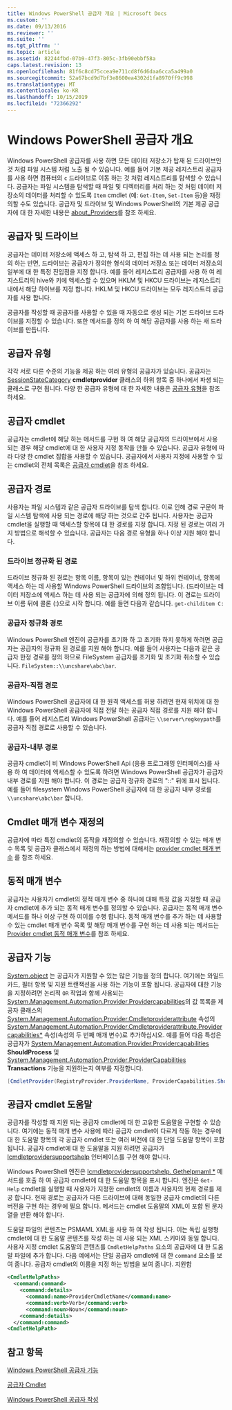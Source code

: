 ```yaml
---
title: Windows PowerShell 공급자 개요 | Microsoft Docs
ms.custom: ''
ms.date: 09/13/2016
ms.reviewer: ''
ms.suite: ''
ms.tgt_pltfrm: ''
ms.topic: article
ms.assetid: 82244fbd-07b9-47f3-805c-3fb90ebbf58a
caps.latest.revision: 13
ms.openlocfilehash: 81f6c8cd75ccea9e711cd8f6d6daa6cca5a499a0
ms.sourcegitcommit: 52a67bcd9d7bf3e8600ea4302d1fa8970ff9c998
ms.translationtype: MT
ms.contentlocale: ko-KR
ms.lasthandoff: 10/15/2019
ms.locfileid: "72366292"
---
```

# <a name="windows-powershell-provider-overview"></a>Windows PowerShell 공급자 개요

Windows PowerShell 공급자를 사용 하면 모든 데이터 저장소가 탑재 된 드라이브인 것 처럼 파일 시스템 처럼 노출 될 수 있습니다. 예를 들어 기본 제공 레지스트리 공급자를 사용 하면 컴퓨터의 `c` 드라이브로 이동 하는 것 처럼 레지스트리를 탐색할 수 있습니다. 공급자는 파일 시스템을 탐색할 때 파일 및 디렉터리를 처리 하는 것 처럼 데이터 저장소의 데이터를 처리할 수 있도록 `Item` cmdlet (예: `Get-Item`, `Set-Item` 등)을 재정의할 수도 있습니다. 공급자 및 드라이브 및 Windows PowerShell의 기본 제공 공급자에 대 한 자세한 내용은 [about_Providers](/powershell/module/microsoft.powershell.core/about/about_providers)를 참조 하세요.

## <a name="providers-and-drives"></a>공급자 및 드라이브

공급자는 데이터 저장소에 액세스 하 고, 탐색 하 고, 편집 하는 데 사용 되는 논리를 정의 하는 반면, 드라이브는 공급자가 정의한 형식의 데이터 저장소 또는 데이터 저장소의 일부에 대 한 특정 진입점을 지정 합니다. 예를 들어 레지스트리 공급자를 사용 하 여 레지스트리의 hive와 키에 액세스할 수 있으며 HKLM 및 HKCU 드라이브는 레지스트리 내에서 해당 하이브를 지정 합니다. HKLM 및 HKCU 드라이브는 모두 레지스트리 공급자를 사용 합니다.

공급자를 작성할 때 공급자를 사용할 수 있을 때 자동으로 생성 되는 기본 드라이브 드라이브를 지정할 수 있습니다. 또한 메서드를 정의 하 여 해당 공급자를 사용 하는 새 드라이브를 만듭니다.

## <a name="type-of-providers"></a>공급자 유형

각각 서로 다른 수준의 기능을 제공 하는 여러 유형의 공급자가 있습니다. 공급자는 [SessionStateCategory](/dotnet/api/system.management.automation.sessionstatecategory?view=pscore-6.2.0) **cmdletprovider** 클래스의 하위 항목 중 하나에서 파생 되는 클래스로 구현 됩니다. 다양 한 공급자 유형에 대 한 자세한 내용은 [공급자 유형](./provider-types.md)을 참조 하세요.

## <a name="provider-cmdlets"></a>공급자 cmdlet

공급자는 cmdlet에 해당 하는 메서드를 구현 하 여 해당 공급자의 드라이브에서 사용 되는 경우 해당 cmdlet에 대 한 사용자 지정 동작을 만들 수 있습니다. 공급자 유형에 따라 다양 한 cmdlet 집합을 사용할 수 있습니다. 공급자에서 사용자 지정에 사용할 수 있는 cmdlet의 전체 목록은 [공급자 cmdlet](./provider-cmdlets.md)을 참조 하세요.

## <a name="provider-paths"></a>공급자 경로

사용자는 파일 시스템과 같은 공급자 드라이브를 탐색 합니다. 이로 인해 경로 구문이 파일 시스템 탐색에 사용 되는 경로에 해당 하는 것으로 간주 됩니다. 사용자는 공급자 cmdlet을 실행할 때 액세스할 항목에 대 한 경로를 지정 합니다. 지정 된 경로는 여러 가지 방법으로 해석할 수 있습니다. 공급자는 다음 경로 유형을 하나 이상 지원 해야 합니다.

### <a name="drive-qualified-paths"></a>드라이브 정규화 된 경로

드라이브 정규화 된 경로는 항목 이름, 항목이 있는 컨테이너 및 하위 컨테이너, 항목에 액세스 하는 데 사용할 Windows PowerShell 드라이브의 조합입니다. (드라이브는 데이터 저장소에 액세스 하는 데 사용 되는 공급자에 의해 정의 됩니다. 이 경로는 드라이브 이름 뒤에 콜론 (:)으로 시작 합니다. 예를 들면 다음과 같습니다. `get-childitem C:`

### <a name="provider-qualified-paths"></a>공급자 정규화 경로

Windows PowerShell 엔진이 공급자를 초기화 하 고 초기화 하지 못하게 하려면 공급자는 공급자의 정규화 된 경로를 지원 해야 합니다. 예를 들어 사용자는 다음과 같은 공급자 한정 경로를 정의 하므로 FileSystem 공급자를 초기화 및 초기화 취소할 수 있습니다. `FileSystem::\\uncshare\abc\bar`.

### <a name="provider-direct-paths"></a>공급자-직접 경로

Windows PowerShell 공급자에 대 한 원격 액세스를 허용 하려면 현재 위치에 대 한 Windows PowerShell 공급자에 직접 전달 하는 공급자 직접 경로를 지원 해야 합니다. 예를 들어 레지스트리 Windows PowerShell 공급자는 `\\server\regkeypath`를 공급자 직접 경로로 사용할 수 있습니다.

### <a name="provider-internal-paths"></a>공급자-내부 경로

공급자 cmdlet이 비 Windows PowerShell Api (응용 프로그래밍 인터페이스)를 사용 하 여 데이터에 액세스할 수 있도록 하려면 Windows PowerShell 공급자가 공급자 내부 경로를 지원 해야 합니다. 이 경로는 공급자 정규화 경로의 "::" 뒤에 표시 됩니다. 예를 들어 filesystem Windows PowerShell 공급자에 대 한 공급자 내부 경로를 `\\uncshare\abc\bar` 합니다.

## <a name="overriding-cmdlet-parameters"></a>Cmdlet 매개 변수 재정의

공급자에 따라 특정 cmdlet의 동작을 재정의할 수 있습니다. 재정의할 수 있는 매개 변수 목록 및 공급자 클래스에서 재정의 하는 방법에 대해서는 [provider cmdlet 매개 변수](./provider-cmdlet-parameters.md) 를 참조 하세요.

## <a name="dynamic-parameters"></a>동적 매개 변수

공급자는 사용자가 cmdlet의 정적 매개 변수 중 하나에 대해 특정 값을 지정할 때 공급자 cmdlet에 추가 되는 동적 매개 변수를 정의할 수 있습니다. 공급자는 동적 매개 변수 메서드를 하나 이상 구현 하 여이를 수행 합니다. 동적 매개 변수를 추가 하는 데 사용할 수 있는 cmdlet 매개 변수 목록 및 해당 매개 변수를 구현 하는 데 사용 되는 메서드는 [Provider cmdlet 동적 매개 변수](./provider-cmdlet-dynamic-parameters.md)를 참조 하세요.

## <a name="provider-capabilities"></a>공급자 기능

[System.object](/dotnet/api/System.Management.Automation.Provider.ProviderCapabilities) 는 공급자가 지원할 수 있는 많은 기능을 정의 합니다. 여기에는 와일드 카드, 필터 항목 및 지원 트랜잭션을 사용 하는 기능이 포함 됩니다. 공급자에 대한 기능을 지정하려면 논리적 `OR` 작업과 함께 사용되는 [System.Management.Automation.Provider.Providercapabilities](/dotnet/api/System.Management.Automation.Provider.ProviderCapabilities)의 값 목록을 제공자 클래스의 [System.Management.Automation.Provider.Cmdletproviderattribute](/dotnet/api/System.Management.Automation.Provider.CmdletProviderAttribute) 속성의 [System.Management.Automation.Provider.Cmdletproviderattribute.Providercapabilities*](/dotnet/api/System.Management.Automation.Provider.CmdletProviderAttribute.ProviderCapabilities) 속성(속성의 두 번째 매개 변수)로 추가하십시오. 예를 들어 다음 특성은 공급자가 [System.Management.Automation.Provider.Providercapabilities](/dotnet/api/System.Management.Automation.Provider.ProviderCapabilities?view=pscore-6.2.0) **ShouldProcess** 및 [System.Management.Automation.Provider.ProviderCapabilities](/dotnet/api/System.Management.Automation.Provider.ProviderCapabilities?view=pscore-6.2.0) **Transactions** 기능을 지원하는지 여부를 지정합니다.

```csharp
[CmdletProvider(RegistryProvider.ProviderName, ProviderCapabilities.ShouldProcess | ProviderCapabilities.Transactions)]

```

## <a name="provider-cmdlet-help"></a>공급자 cmdlet 도움말

공급자를 작성할 때 지원 되는 공급자 cmdlet에 대 한 고유한 도움말을 구현할 수 있습니다. 여기에는 동적 매개 변수 사용에 따라 공급자 cmdlet이 다르게 작동 하는 경우에 대 한 도움말 항목의 각 공급자 cmdlet 또는 여러 버전에 대 한 단일 도움말 항목이 포함 됩니다. 공급자 cmdlet에 대 한 도움말을 지원 하려면 공급자가 [Icmdletprovidersupportshelp](/dotnet/api/System.Management.Automation.Provider.ICmdletProviderSupportsHelp) 인터페이스를 구현 해야 합니다.

Windows PowerShell 엔진은 [Icmdletprovidersupportshelp. Gethelpmaml *](/dotnet/api/System.Management.Automation.Provider.ICmdletProviderSupportsHelp.GetHelpMaml) 메서드를 호출 하 여 공급자 cmdlet에 대 한 도움말 항목을 표시 합니다. 엔진은 `Get-Help` cmdlet을 실행할 때 사용자가 지정한 cmdlet의 이름과 사용자의 현재 경로를 제공 합니다. 현재 경로는 공급자가 다른 드라이브에 대해 동일한 공급자 cmdlet의 다른 버전을 구현 하는 경우에 필요 합니다. 메서드는 cmdlet 도움말의 XML이 포함 된 문자열을 반환 해야 합니다.

도움말 파일의 콘텐츠는 PSMAML XML을 사용 하 여 작성 됩니다. 이는 독립 실행형 cmdlet에 대 한 도움말 콘텐츠를 작성 하는 데 사용 되는 XML 스키마와 동일 합니다. 사용자 지정 cmdlet 도움말의 콘텐츠를 `CmdletHelpPaths` 요소의 공급자에 대 한 도움말 파일에 추가 합니다. 다음 예에서는 단일 공급자 cmdlet에 대 한 `command` 요소를 보여 줍니다. 공급자 cmdlet의 이름을 지정 하는 방법을 보여 줍니다. 지원함

```xml
<CmdletHelpPaths>
  <command:command>
    <command:details>
      <command:name>ProviderCmdletName</command:name>
      <command:verb>Verb</command:verb>
      <command:noun>Noun</command:noun>
    <command:details>
  </command:command>
<CmdletHelpPath>
```

## <a name="see-also"></a>참고 항목

[Windows PowerShell 공급자 기능](./provider-types.md)

[공급자 Cmdlet](./provider-cmdlets.md)

[Windows PowerShell 공급자 작성](./writing-a-windows-powershell-provider.md)
